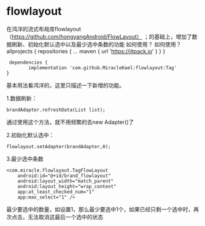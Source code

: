 # flowlayout
在鸿洋的流式布局库flowlayout（https://github.com/hongyangAndroid/FlowLayout）  ；的基础上，增加了数据刷新、初始化默认选中以及最少选中条数的功能
如何使用？
如何使用？
allprojects {
		repositories {
			...
			maven { url 'https://jitpack.io' }
		}
	}
    
     dependencies {
	        implementation 'com.github.MiracleKael:flowlayout:Tag'
	}

基本用法看鸿洋的，这里只描述一下新增的功能。



1.数据刷新：

```
brandAdapter.refreshData(List list);
```

通过使用这个方法，就不用频繁的去new Adapter()了

2.初始化默认选中：

```
flowlayout.setAdapter(brandAdapter,0);
```

3.最少选中条数

```
<com.miracle.flowlayout.TagFlowLayout
    android:id="@+id/brand_flowlayout"
    android:layout_width="match_parent"
    android:layout_height="wrap_content"
    app:at_least_checked_num="1"
    app:max_select="1" />
```

最少要选中的数量，如设置1，那么最少要选中1个，如果已经只剩一个选中时，再次点击，无法取消这最后一个选中的状态


